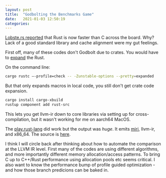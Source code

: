 ```yaml
---
layout: post
title:  "Godbolting the Benchmarks Game"
date:   2021-01-03 12:50:19
categories: 
---
```


[Lobste.rs reported](https://lobste.rs/s/breqgw/rust_is_now_overall_faster_than_c) that Rust is now faster than C across the board. Why? Lack of a good standard library and cache alignment were my gut feelings.

First off, many of these codes don't Godbolt due to crates. You would have to [expand](https://github.com/dtolnay/cargo-expand) the Rust.

On the command line:

```bash
cargo rustc —-profile=check -- -Zunstable-options --pretty=expanded
```

But that only expands macros in local code, you still don't get crate code expansion.

```bash
cargo install cargo-xbuild
rustup component add rust-src
```

This lets you get llvm-ir down to core libraries via setting up for cross-compilation, but it wasn't working for me on aarch64 MacOS.

The [play.rust-lang](https://play.rust-lang.org) did work but the output was *huge*. It emits [miri](https://github.com/rust-lang/miri), llvm-ir, and x86_64. The source is [here](https://github.com/integer32llc/rust-playground).

I think I will circle back after thinking about how to automate the comparison at the LLVM IR level. First many of the codes are using different algorithms, and more importantly different memory allocation/access patterns. To bring C up to C++/Rust performance using allocation pools etc seems critical. I also want to know the performance bump of profile guided optimization - and how those branch predicions can be baked in.

